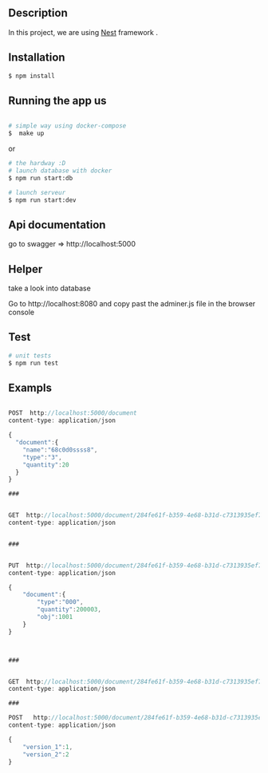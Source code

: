 ## Description

In this project, we are using [Nest](https://github.com/nestjs/nest) framework .

## Installation

```bash
$ npm install
```

## Running the app us

```bash

# simple way using docker-compose
$  make up
```

or

```bash
# the hardway :D
# launch database with docker
$ npm run start:db

# launch serveur
$ npm run start:dev
```

## Api documentation

go to swagger => http://localhost:5000

## Helper

take a look into database

Go to http://localhost:8080 and copy past the adminer.js file in the browser console

## Test

```bash
# unit tests
$ npm run test

```

## Exampls

```js

POST  http://localhost:5000/document
content-type: application/json

{
  "document":{
    "name":"68c0d0ssss8",
    "type":"3",
    "quantity":20
  }
}

###


GET  http://localhost:5000/document/284fe61f-b359-4e68-b31d-c7313935ef7c
content-type: application/json


###


PUT  http://localhost:5000/document/284fe61f-b359-4e68-b31d-c7313935ef7c
content-type: application/json

{
    "document":{
        "type":"000",
        "quantity":200003,
        "obj":1001
    }
}



###


GET  http://localhost:5000/document/284fe61f-b359-4e68-b31d-c7313935ef7c/history
content-type: application/json

###

POST   http://localhost:5000/document/284fe61f-b359-4e68-b31d-c7313935ef7c/diff
content-type: application/json

{
    "version_1":1,
    "version_2":2
}

```
